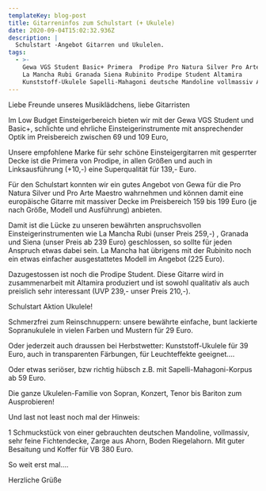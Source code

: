 ```yaml
---
templateKey: blog-post
title: Gitarreninfos zum Schulstart (+ Ukulele)
date: 2020-09-04T15:02:32.936Z
description: |
  Schulstart -Angebot Gitarren und Ukulelen.
tags:
  - >-
    Gewa VGS Student Basic+ Primera  Prodipe Pro Natura Silver Pro Arte Maestro
    La Mancha Rubi Granada Siena Rubinito Prodipe Student Altamira
    Kunststoff-Ukulele Sapelli-Mahagoni deutsche Mandoline vollmassiv Angebote
---
```



Liebe Freunde unseres Musiklädchens, liebe Gitarristen

Im Low Budget Einsteigerbereich bieten wir mit der Gewa VGS Student und Basic+, schlichte und ehrliche Einsteigerinstrumente mit ansprechender Optik im Preisbereich zwischen 69 und 109 Euro,

 Unsere empfohlene Marke für sehr schöne Einsteigergitarren mit gesperrter Decke ist die Primera von Prodipe, in allen Größen und auch in Linksausführung (+10,-) eine Superqualität für 139,- Euro.

 Für den Schulstart konnten wir ein gutes Angebot von Gewa für die Pro Natura Silver und Pro Arte Maestro wahrnehmen und können damit eine europäische Gitarre mit massiver Decke im Preisbereich 159 bis 199 Euro (je nach Größe, Modell und Ausführung) anbieten.

 Damit ist die Lücke zu unseren bewährten anspruchsvollen Einsteigerinstrumenten wie La Mancha Rubi (unser Preis 259,-) , Granada und Siena (unser Preis ab 239 Euro) geschlossen, so sollte für jeden Anspruch etwas dabei sein. La Mancha hat übrigens mit der Rubinito noch ein etwas einfacher ausgestattetes Modell im Angebot (225 Euro).

Dazugestossen ist noch die Prodipe Student. Diese Gitarre wird in zusammenarbeit mit Altamira produziert und ist sowohl qualitativ als auch preislich sehr interessant (UVP 239,- unser Preis 210,-).



 Schulstart Aktion Ukulele!

 Schmerzfrei zum Reinschnuppern: unsere bewährte einfache, bunt lackierte Sopranukulele in vielen Farben und Mustern für 29 Euro.

 Oder jederzeit auch draussen bei Herbstwetter: Kunststoff-Ukulele für 39 Euro, auch in transparenten Färbungen, für Leuchteffekte geeignet....

 Oder etwas seriöser, bzw richtig hübsch z.B. mit Sapelli-Mahagoni-Korpus ab 59 Euro.

 Die ganze Ukulelen-Familie von Sopran, Konzert, Tenor bis Bariton zum Ausprobieren!

Und last not least noch mal der Hinweis:

1 Schmuckstück von einer gebrauchten deutschen Mandoline, vollmassiv, sehr feine Fichtendecke, Zarge aus Ahorn, Boden Riegelahorn.  Mit guter Besaitung und Koffer für VB 380 Euro.

So weit erst mal....



Herzliche Grüße
